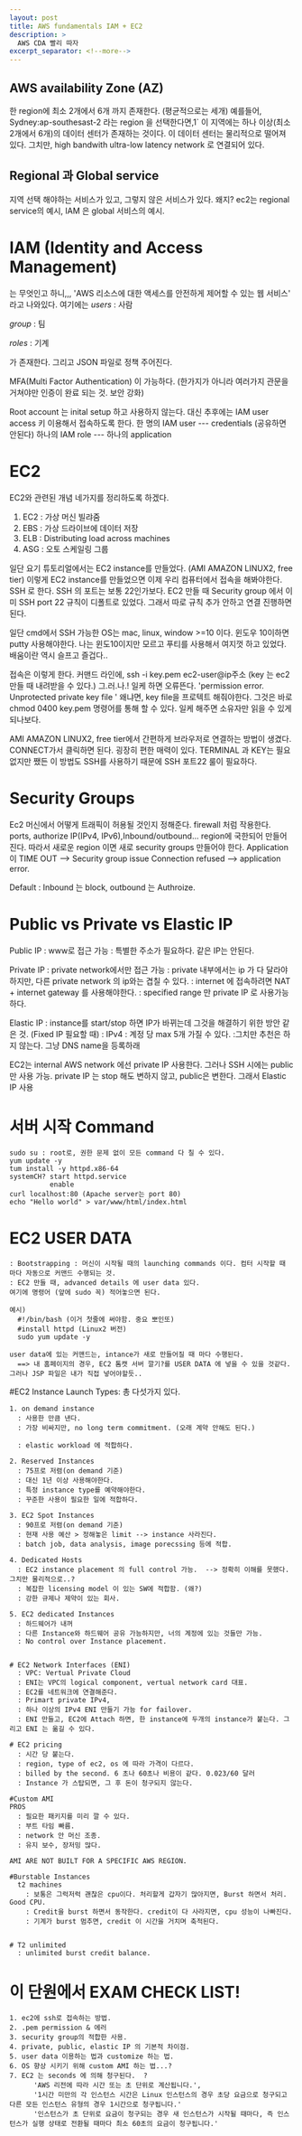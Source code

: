 ```yaml
---
layout: post
title: AWS fundamentals IAM + EC2
description: >
  AWS CDA 빨리 따자
excerpt_separator: <!--more-->
---
```


## AWS availability Zone (AZ)
  한 region에 최소 2개에서 6개 까지 존재한다. (평균적으로는 세개)
  예를들어, Sydney:ap-southesast-2 라는 region 을 선택한다면,1` 이 지역에는 하나 이상(최소 2개에서 6개)의 데이터 센터가 존재하는 것이다. 이 데이터 센터는 물리적으로 떨어져 있다. 그치만, high bandwith ultra-low latency network 로 연결되어 있다.


## Regional 과 Global service
  지역 선택 해야하는 서비스가 있고, 그렇지 않은 서비스가 있다. 왜지?
  ec2는 regional service의 예시, IAM 은 global 서비스의 예시.

# IAM (Identity and Access Management)
  는 무엇인고 하니,,,  'AWS 리소스에 대한 액세스를 안전하게 제어할 수 있는 웹 서비스' 라고 나와있다.
  여기에는
  *users* : 사람

  *group* : 팀

  *roles* : 기계

  가 존재한다. 그리고 JSON 파일로 정책 주어진다.

  MFA(Multi Factor Authentication) 이 가능하다. (한가지가 아니라 여러가지 관문을 거쳐야만 인증이 완료 되는 것. 보안 강화)

  Root account 는 inital setup 하고 사용하지 않는다. 대신 추후에는 IAM user access 키 이용해서 접속하도록 한다.
  한 명의 IAM user --- credentials (공유하면 안된다)
  하나의 IAM role --- 하나의 application


# EC2
  EC2와 관련된 개념 네가지를 정리하도록 하겠다.
  1. EC2 : 가상 머신 빌랴줌
  2. EBS : 가상 드라이브에 데이터 저장
  3. ELB : Distributing load across machines
  4. ASG : 오토 스케일링 그룹


  일단 요기 튜토리얼에서는 EC2 instance를 만들었다. (AMI AMAZON LINUX2, free tier)
  이렇게 EC2 instance를 만들었으면 이제 우리 컴퓨터에서 접속을 해봐야한다.
  SSH 로 한다. SSH 의 포트는 보통 22인가보다. EC2 만들 때 Security group 에서 이미 SSH port 22 규칙이 디폴트로 있었다.
  그래서 따로 규칙 추가 안하고 연결 진행하면 된다.

  일단 cmd에서 SSH 가능한 OS는 mac, linux, window >=10 이다.
  윈도우 10이하면 putty 사용해야한다. 나는 윈도10이지만 모르고 푸티를 사용해서 여지껏 하고 있었다. 배움이란 역시 슬프고 즐겁다..

  접속은 이렇게 한다. 커맨드 라인에, ssh -i key.pem ec2-user@ip주소 (key 는 ec2 만들 때 내려받을 수 있다.)
  그.러.나.! 일케 하면 오류뜬다. 'permission error. Unprotected private key file '
  왜냐면, key file을 프로텍트 해줘야한다. 그것은 바로 chmod 0400 key.pem 명령어를 통해 할 수 있다. 일케 해주면 소유자만 읽을 수 있게 되나보다.

  AMI AMAZON LINUX2, free tier에서 간편하게 브라우저로 연결하는 방법이 생겼다. CONNECT가서 클릭하면 된다. 굉장히 편한 매력이 있다. TERMINAL 과 KEY는 필요없지만 쨌든 이 방법도 SSH를 사용하기 때문에 SSH 포트22 룰이 필요하다.


  # Security Groups
  Ec2 머신에서 어떻게 트래픽이 허용될 것인지 정해준다.
  firewall 처럼 작용한다.
  ports, authorize IP(IPv4, IPv6),Inbound/outbound...
  region에 국한되어 만들어진다. 따라서 새로운 region 이면 새로 security groups 만들어야 한다.
  Application 이 TIME OUT --> Security group issue
                 Connection refused --> application error.

  Default : Inbound 는 block, outbound 는 Authroize.



  # Public  vs  Private  vs Elastic IP
  Public IP
    : www로 접근 가능
    : 특별한 주소가 필요하다. 같은 IP는 안된다.

  Private IP
    : private network에서만 접근 가능
    : private 내부에서는 ip 가 다 달라야하지만, 다른 private network 의 ip와는 겹칠 수 있다.
    : internet 에 접속하려면 NAT + internet gateway 를 사용해야한다.
    : specified range 만 private IP 로 사용가능하다.


  Elastic IP
    : instance를 start/stop 하면 IP가 바뀌는데 그것을 해결하기 위한 방안 같은 것. (Fixed IP 필요할 때)
    : IPv4
    : 계정 당 max 5개 가질 수 있다.
    :그치만 추천은 하지 않는다. 그냥 DNS name을 등록하래

  EC2는 internal AWS network 에선 private IP 사용한다. 그러나 SSH 시에는 public만 사용 가능.
  private IP 는 stop 해도 변하지 않고, public은 변한다. 그래서 Elastic IP 사용

  # 서버 시작 Command
    sudo su : root로, 권한 문제 없이 모든 command 다 칠 수 있다.
    yum update -y
    tum install -y httpd.x86-64
    systemCH? start httpd.service
              enable
    curl localhost:80 (Apache server는 port 80)
    echo "Hello world" > var/www/html/index.html


  # EC2 USER DATA
    : Bootstrapping : 머신이 시작될 때의 launching commands 이다. 컴터 시작할 때 마다 자동으로 커맨드 수행되는 것.
    : EC2 만들 때, advanced details 에 user data 있다.
    여기에 명령어 (앞에 sudo 꼭) 적어놓으면 된다.

    예시)
      #!/bin/bash (이거 첫줄에 써야함. 중요 뽀인또)
      #install httpd (Linux2 버전)
      sudo yum update -y

    user data에 있는 커맨드는, intance가 새로 만들어질 때 마다 수행된다.
      ==> 내 홈페이지의 경우, EC2 톰캣 서버 깔기?를 USER DATA 에 넣을 수 있을 것같다. 그러나 JSP 파일은 내가 직접 넣어야할듯..



  #EC2 Instance Launch Types:
    총 다섯가지 있다.

    1. on demand instance
      : 사용한 만큼 낸다.
      : 가장 비싸지만, no long term commitment. (오래 계약 안해도 된다.)

      : elastic workload 에 적합하다.

    2. Reserved Instances
      : 75프로 저렴(on demand 기준)
      : 대신 1년 이상 사용해야한다.
      : 특정 instance type를 예약해야한다.
      : 꾸준한 사용이 필요한 일에 적합하다.

    3. EC2 Spot Instances
      : 90프로 저렴(on demand 기준)
      : 현재 사용 예산 > 정해놓은 limit --> instance 사라진다.
      : batch job, data analysis, image porecssing 등에 적합.

    4. Dedicated Hosts
      : EC2 instance placement 의 full control 가능.  --> 정확히 이해를 못했다. 그치만 물리적으로..?
      : 복잡한 licensing model 이 있는 SW에 적합함. (왜?)
      : 강한 규제나 제약이 있는 회사.

    5. EC2 dedicated Instances
      : 하드웨어가 내꺼
      : 다른 Instance와 하드웨어 공유 가능하지만, 너의 계정에 있는 것들만 가능.
      : No control over Instance placement.


    # EC2 Network Interfaces (ENI)
      : VPC: Vertual Private Cloud
      : ENI는 VPC의 logical component, vertual network card 대표.
      : EC2를 네트워크에 연결해준다.
      : Primart private IPv4,
      : 하나 이상의 IPv4 ENI 만들기 가능 for failover.
      : ENI 만들고, EC2에 Attach 하면, 한 instance에 두개의 instance가 붙는다. 그리고 ENI 는 옮길 수 있다.

    # EC2 pricing
      : 시간 당 붙는다.
      : region, type of ec2, os 에 따라 가격이 다르다.
      : billed by the second. 6 초나 60초나 비용이 같다. 0.023/60 달러
      : Instance 가 스탑되면, 그 후 돈이 청구되지 않는다.

    #Custom AMI
    PROS
      : 필요한 패키지를 미리 깔 수 있다.
      : 부트 타임 빠름.
      : network 안 머신 조종.
      : 유지 보수, 장저밍 많다.

    AMI ARE NOT BUILT FOR A SPECIFIC AWS REGION.

    #Burstable Instances
      t2 machines
        : 보통은 그럭저럭 괜찮은 cpu이다. 처리할게 갑자기 많아지면, Burst 하면서 처리. Good CPU.
        : Credit을 burst 하면서 동작한다. credit이 다 사라지면, cpu 성능이 나빠진다.
        : 기계가 burst 멈추면, credit 이 시간을 거치며 축적된다.


    # T2 unlimited
      : unlimited burst credit balance.



  # 이 단원에서 EXAM CHECK LIST!
    1. ec2에 ssh로 접속하는 방법.
    2. .pem permission & 에러
    3. security group의 적합한 사용.
    4. private, public, elastic IP 의 기본적 차이점.
    5. user data 이용하는 법과 customize 하는 법.
    6. OS 향상 시키기 위해 custom AMI 하는 법...?
    7. EC2 는 seconds 에 의해 청구된다.  ?
          'AWS 리전에 따라 시간 또는 초 단위로 계산됩니다.',
          '1시간 미만의 각 인스턴스 시간은 Linux 인스턴스의 경우 초당 요금으로 청구되고 다른 모든 인스턴스 유형의 경우 1시간으로 청구됩니다.'
          '인스턴스가 초 단위로 요금이 청구되는 경우 새 인스턴스가 시작될 때마다, 즉 인스턴스가 실행 상태로 전환될 때마다 최소 60초의 요금이 청구됩니다.'
